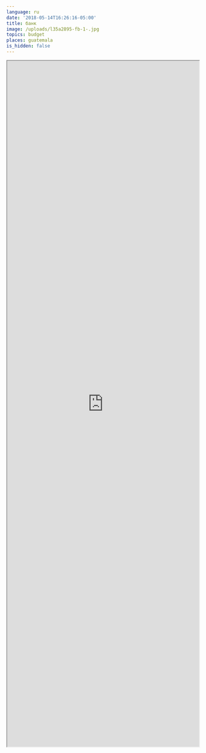```yaml
---
language: ru
date: '2018-05-14T16:26:16-05:00'
title: банк
image: /uploads/l35a2895-fb-1-.jpg
topics: budget
places: guatemala
is_hidden: false
---
```

<iframe width="100%" height="1800px" src="https://docs.google.com/document/d/e/2PACX-1vQ2hsBqiPJLDh-yY5BgHmNQnc5W5zOfW1XkPVL-UG_4KssOzTJ1RMrTAX3189Si9Kx0-BgEf6GMdJoD/pub?embedded=true"></iframe>
